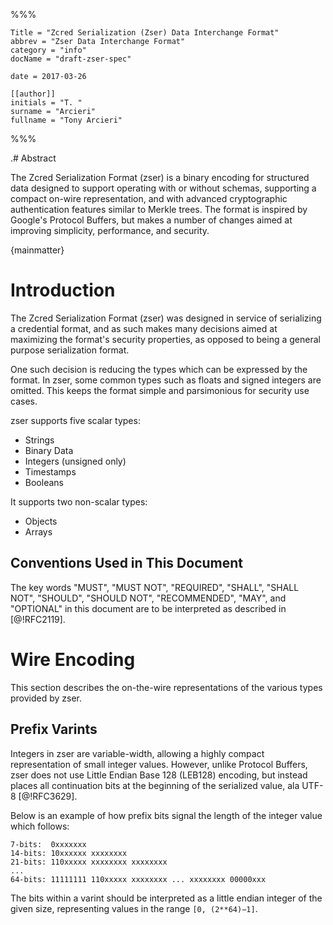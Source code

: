 %%%

    Title = "Zcred Serialization (Zser) Data Interchange Format"
    abbrev = "Zser Data Interchange Format"
    category = "info"
    docName = "draft-zser-spec"

    date = 2017-03-26

    [[author]]
    initials = "T. "
    surname = "Arcieri"
    fullname = "Tony Arcieri"

%%%

.# Abstract

The Zcred Serialization Format (zser) is a binary encoding for structured data
designed to support operating with or without schemas, supporting a compact
on-wire representation, and with advanced cryptographic authentication features
similar to Merkle trees. The format is inspired by Google's Protocol Buffers,
but makes a number of changes aimed at improving simplicity, performance, and
security.

{mainmatter}

# Introduction

The Zcred Serialization Format (zser) was designed in service of serializing
a credential format, and as such makes many decisions aimed at maximizing
the format's security properties, as opposed to being a general purpose
serialization format.

One such decision is reducing the types which can be expressed by the format.
In zser, some common types such as floats and signed integers are omitted.
This keeps the format simple and parsimonious for security use cases.

zser supports five scalar types:

* Strings
* Binary Data
* Integers (unsigned only)
* Timestamps
* Booleans

It supports two non-scalar types:

* Objects
* Arrays

## Conventions Used in This Document

The key words "MUST", "MUST NOT", "REQUIRED", "SHALL", "SHALL NOT", "SHOULD",
"SHOULD NOT", "RECOMMENDED", "MAY", and "OPTIONAL" in this document are to be
interpreted as described in [@!RFC2119].

# Wire Encoding

This section describes the on-the-wire representations of the various types
provided by zser.

## Prefix Varints

Integers in zser are variable-width, allowing a highly compact representation
of small integer values. However, unlike Protocol Buffers, zser does not use
Little Endian Base 128 (LEB128) encoding, but instead places all continuation
bits at the beginning of the serialized value, ala UTF-8 [@!RFC3629].

Below is an example of how prefix bits signal the length of the integer value
which follows:

    7-bits:  0xxxxxxx
    14-bits: 10xxxxxx xxxxxxxx
    21-bits: 110xxxxx xxxxxxxx xxxxxxxx
    ...
    64-bits: 11111111 110xxxxx xxxxxxxx ... xxxxxxxx 00000xxx

The bits within a varint should be interpreted as a little endian integer of
the given size, representing values in the range `[0, (2**64)−1]`.
